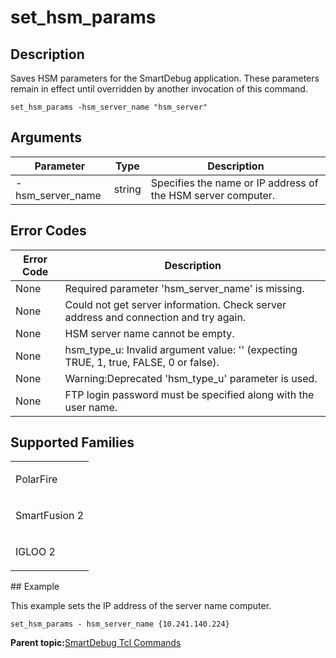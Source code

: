 # set\_hsm\_params

## Description

Saves HSM parameters for the SmartDebug application. These parameters remain in effect until overridden by another invocation of this command.

``` {#CODEBLOCK_H4H_LT1_K5B}
set_hsm_params -hsm_server_name "hsm_server"
```

## Arguments

|Parameter|Type|Description|
|---------|----|-----------|
|-hsm\_server\_name|string|Specifies the name or IP address of the HSM server computer.|

## Error Codes

|Error Code|Description|
|----------|-----------|
|None|Required parameter 'hsm\_server\_name' is missing.|
|None​|Could not get server information. Check server address and connection and try again.|
|None​|HSM server name cannot be empty.|
|None​|hsm\_type\_u: Invalid argument value: '' \(expecting TRUE, 1, true, FALSE, 0 or false\).|
|None​|Warning:Deprecated 'hsm\_type\_u' parameter is used.|
|None​|FTP login password must be specified along with the user name.|

## Supported Families

<table id="GUID-C4B10434-10FE-42DA-B80B-074836E1EA83"><tbody><tr><td>

PolarFire

</td></tr><tr><td>

SmartFusion 2

</td></tr><tr><td>

IGLOO 2

</td></tr></tbody>
</table>## Example

This example sets the IP address of the server name computer.

``` {#CODEBLOCK_TBC_451_K5B}
set_hsm_params - hsm_server_name {10.241.140.224}
```

**Parent topic:**[SmartDebug Tcl Commands](GUID-5F0515FB-DC45-4C39-86E5-8B7DC659F010.md)

